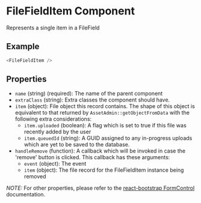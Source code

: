 # FileFieldItem Component

Represents a single item in a FileField

## Example

```js
<FileFieldItem />
```

## Properties

* `name` (string) (required): The name of the parent component
* `extraClass` (string): Extra classes the component should have.
* `item` (object): File object this record contains. The shape of this object is equivalent to that
  returned by `AssetAdmin::getObjectFromData` with the following extra considerations:
   - `item.uploaded` (boolean): A flag which is set to true if this file was recently added by the user
   - `item.queuedId` (string): A GUID assigned to any in-progress uploads which are yet to be saved to the database.
* `handleRemove` (function): A callback which will be invoked in case the 'remove' button is clicked. This
  callback has these arguments:
    - `event` (object): The event
    - `item` (object): The file record for the FileFieldItem instance being removed

 _NOTE:_ For other properties, please refer to the [react-bootstrap FormControl](https://react-bootstrap.github.io/components.html#forms-props-form-control) documentation.
